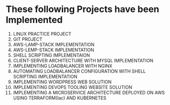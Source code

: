 # These following Projects have been Implemented

1. LINUX PRACTICE PROJECT
2. GIT PROJECT
3. AWS-LAMP-STACK IMPLEMENTATION
4. AWS-LEMP-STACK IMPLEMENTATION
5. SHELL SCRIPTING IMPLEMENTAION
6. CLIENT-SERVER ARCHITECTURE WITH MYSQL IMPLEMENTATION
7. IMPLEMENTING LOADBALANCER WITH NGINX 
8. AUTOMATING LOADBALANCER CONFIGURATION WITH SHELL SCRIPTING IMPLEMENTATION
9. IMPLEMENTING WORDPRESS WEB SOLUTION 
10. IMPLEMENTING DEVOPS TOOLING WEBSITE SOLUTION
11. IMPLEMENTING A MICROSERVICE ARCHITECTURE DEPLOYED ON AWS USING TERRAFORM(Iac) AND KUBERNETES